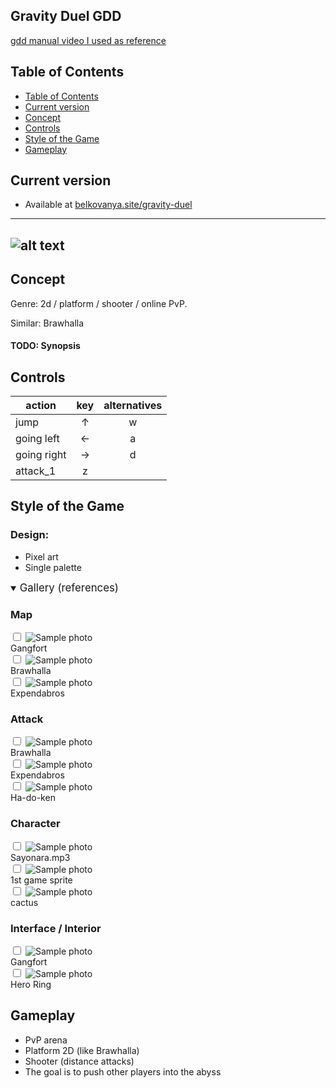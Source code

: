 
<meta charset="UTF-8">
<meta name="viewport" content="width=device-width, initial-scale=1">
<link rel="stylesheet" href="github-markdown-dark.css">
<link rel="stylesheet" href="github-markdown-custom.css">

<article class="markdown-body">

# Gravity Duel GDD

[gdd manual video I used as reference](https://www.youtube.com/watch?v=xccxmytvnC4)

## Table of Contents
- [Table of Contents](#table-of-contents)
- [Current version](#current-version)
- [Concept](#concept)
- [Controls](#controls)
- [Style of the Game](#style-of-the-game)
- [Gameplay](#gameplay)


## Current version
- Available at [belkovanya.site/gravity-duel](https://belkovanya.site/gravity-duel/)

---
![alt text](src/img/screenshot.png)
---

## Concept
Genre: 2d / platform / shooter / online PvP.

Similar: Brawhalla

#### TODO: Synopsis

## Controls

|action | key|alternatives|
|-|:-:|:-:|
|jump|↑|w|
|going left| ←|a|
|going right| →|d|
|attack_1|z|

## Style of the Game
### Design:
- Pixel art
- Single palette

<style>

</style>

<details open>
<summary><big>Gallery (references)</big></summary>
<head>
<link rel="stylesheet" href="gallery-style.css">
</head>
<body>
<h3> Map </h3>
<div class="wrapper">
    <div class="elem-frame">
        <input type="checkbox" class="toggle-button"/>
        <img class="elem" src="src/img/style-gallery/gangfort2.png" alt="Sample photo">
        <div class="overlay"><span>Gangfort</span></div>
    </div>
    <div class="elem-frame">
        <input type="checkbox" class="toggle-button"/>
        <img class="elem" src="src/img/style-gallery/img4.jpg" alt="Sample photo">
        <div class="overlay"><span>Brawhalla</span></div>
    </div>
    <div class="elem-frame">
        <input type="checkbox" class="toggle-button"/>
        <img class="elem" src="src/img/style-gallery/expendabros.jpg" alt="Sample photo">
        <div class="overlay"><span>Expendabros</span></div>
    </div>
</div>

<h3> Attack </h3>
<div class="wrapper">
    <div class="elem-frame">
        <input type="checkbox" class="toggle-button"/>
        <img class="elem" src="src/img/style-gallery/img2.jpg" alt="Sample photo">
        <div class="overlay"><span>Brawhalla</span></div>
    </div>
    <div class="elem-frame">
        <input type="checkbox" class="toggle-button"/>
        <img class="elem" src="src/img/style-gallery/expendabros1.jpg" alt="Sample photo">
        <div class="overlay"><span>Expendabros</span></div>
    </div>
    <div class="elem-frame">
        <input type="checkbox" class="toggle-button"/>
        <img class="elem" src="src/img/style-gallery/img5.jpg" alt="Sample photo">
        <div class="overlay"><span>Ha-do-ken</span></div>
    </div>
  <!-- <img class="elem" src="src/img/image1.jpg" alt="Sample photo"> -->
</div>

<h3>Character</h3>
<div class="wrapper">
    <div class="elem-frame">
        <input type="checkbox" class="toggle-button"/>
        <img class="elem-h" src="src/img/style-gallery/img0.jpg" alt="Sample photo">
        <div class="overlay"><span>Sayonara.mp3</span></div>
    </div>
    <div class="elem-frame">
        <input type="checkbox" class="toggle-button"/>
        <img class="elem-h pixel" src="src/img/style-gallery/cowboy_0jr.png" alt="Sample photo">
        <div class="overlay"><span>1st game sprite</span></div>
    </div>
    <div class="elem-frame">
        <input type="checkbox" class="toggle-button"/>
        <img class="elem-h" src="src/img/style-gallery/cactus_collage_2.png" alt="Sample photo">
        <div class="overlay"><span>cactus</span></div>
    </div>
</div>

<h3>Interface / Interior</h3>

<div class="wrapper">
    <div class="elem-frame">
        <input type="checkbox" class="toggle-button"/>
        <img class="elem" src="src/img/style-gallery/gangfort.jpg" alt="Sample photo">
        <div class="overlay"><span>Gangfort</span></div>
    </div>
    <div class="elem-frame">
        <input type="checkbox" class="toggle-button"/>
        <img class="elem" src="src/img/style-gallery/hero_ring.jpg" alt="Sample photo">
        <div class="overlay"><span>Hero Ring</span></div>
    </div>
    <!-- <div class="elem-frame">
        <img class="elem" src="src/img/img5.jpg" alt="Sample photo">
        <div class="overlay"><span>Ha-do-ken</span></div>
    </div> -->
  <!-- <img class="elem" src="src/img/image1.jpg" alt="Sample photo"> -->
</div>

</body>
<!-- <h3>Other</h3>
<div class="wrapper">
    <img class="elem" src="src/img/desert_gun.jpg" alt="Sample photo">
</div> -->
</details>


## Gameplay
- PvP arena
- Platform 2D (like Brawhalla)
- Shooter (distance attacks)
- The goal is to push other players into the abyss

<!-- ## Tech stack
Frontend:
- Javascript, CSS, HTML
- WebGL

Backend:
- Node.js

Connection:
- WebSocket






[a relative link](docs/server-multiplayer.md) -->

</article>